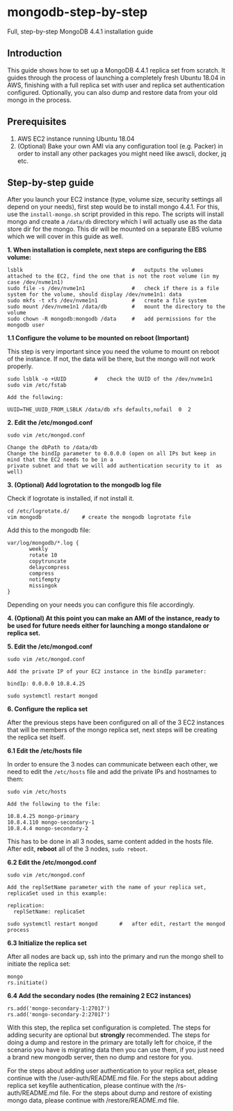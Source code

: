 # mongodb-step-by-step
Full, step-by-step MongoDB 4.4.1 installation guide

## Introduction

This guide shows how to set up a MongoDB 4.4.1 replica set from scratch. It guides through the process of launching a completely fresh Ubuntu 18.04 in AWS, finishing with a full replica set with user and replica set authentication configured. Optionally, you can also dump and restore data from your old mongo in the process.

## Prerequisites

1. AWS EC2 instance running Ubuntu 18.04
2. (Optional) Bake your own AMI via any configuration tool (e.g. Packer) in order to install any other packages you might need like awscli, docker, jq etc.

## Step-by-step guide

After you launch your EC2 instance (type, volume size, security settings all depend on your needs), first step would be to install mongo 4.4.1. For this, use the `install-mongo.sh` script provided in this repo. The scripts will install mongo and create a `/data/db` directory which I will actually use as the data store dir for the mongo. This dir will be mounted on a separate EBS volume which we will cover in this guide as well.

**1. When installation is complete, next steps are configuring the EBS volume:**

```
lsblk                                   #   outputs the volumes attached to the EC2, find the one that is not the root volume (in my case /dev/nvme1n1)
sudo file -s /dev/nvme1n1               #   check if there is a file system for the volume, should display /dev/nvme1n1: data
sudo mkfs -t xfs /dev/nvme1n1           #   create a file system
sudo mount /dev/nvme1n1 /data/db        #   mount the directory to the volume
sudo chown -R mongodb:mongodb /data     #   add permissions for the mongodb user
```

**1.1 Configure the volume to be mounted on reboot (Important)**

This step is very important since you need the volume to mount on reboot of the instance. If not, the data will be there, but the mongo will not work properly.

```
sudo lsblk -o +UUID         #   check the UUID of the /dev/nvme1n1
sudo vim /etc/fstab

Add the following:

UUID=THE_UUID_FROM_LSBLK /data/db xfs defaults,nofail  0  2
```

**2. Edit the /etc/mongod.conf**

```
sudo vim /etc/mongod.conf

Change the dbPath to /data/db 
Change the bindIp parameter to 0.0.0.0 (open on all IPs but keep in mind that the EC2 needs to be in a 
private subnet and that we will add authentication security to it  as well)
```

**3. (Optional) Add logrotation to the mongodb log file**

Check if logrotate is installed, if not install it.

```
cd /etc/logrotate.d/
vim mongodb             # create the mongodb logrotate file
```
Add this to the mongodb file:
```
var/log/mongodb/*.log {
       weekly
       rotate 10
       copytruncate
       delaycompress
       compress
       notifempty
       missingok
}
```
Depending on your needs you can configure this file accordingly.

**4. (Optional) At this point you can make an AMI of the instance, ready to be used for future needs either for launching a mongo standalone or replica set.**

**5. Edit the /etc/mongod.conf**

```
sudo vim /etc/mongod.conf

Add the private IP of your EC2 instance in the bindIp parameter:

bindIp: 0.0.0.0 10.8.4.25

sudo systemctl restart mongod
```

**6. Configure the replica set**

After the previous steps have been configured on all of the 3 EC2 instances that will be members of the mongo replica set, next steps will be creating the replica set itself.

**6.1 Edit the /etc/hosts file**

In order to ensure the 3 nodes can communicate between each other, we need to edit the `/etc/hosts` file and add the private IPs and hostnames to them:

```
sudo vim /etc/hosts

Add the following to the file:

10.8.4.25 mongo-primary
10.8.4.110 mongo-secondary-1
10.8.4.4 mongo-secondary-2
```
This has to be done in all 3 nodes, same content added in the hosts file. After edit, **reboot** all of the 3 nodes, `sudo reboot`.

**6.2 Edit the /etc/mongod.conf**

```
sudo vim /etc/mongod.conf

Add the replSetName parameter with the name of your replica set, replicaSet used in this example:

replication:
  replSetName: replicaSet

sudo systemctl restart mongod       #   after edit, restart the mongod process
```

**6.3 Initialize the replica set**

After all nodes are back up, ssh into the primary and run the mongo shell to initiate the replica set:

```
mongo
rs.initiate()
```

**6.4 Add the secondary nodes (the remaining 2 EC2 instances)**

```
rs.add('mongo-secondary-1:27017')
rs.add('mongo-secondary-2:27017')
```

With this step, the replica set configuration is completed. The steps for adding security are optional but **strongly** recommended. The steps for doing a dump and restore in the primary are totally left for choice, if the scenario you have is migrating data then you can use them, if you just need a brand new mongodb server, then no dump and restore for you.

For the steps about adding user authentication to your replica set, please continue with the /user-auth/README.md file.
For the steps about adding replica set keyfile authentication, please continue with the /rs-auth/README.md file.
For the steps about dump and restore of existing mongo data, please continue with /restore/README.md file.